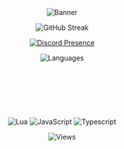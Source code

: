 &nbsp;<div align="center">
![Banner](https://i.imgur.com/kASrHGN.png) 

![GitHub Streak](https://streak-stats.demolab.com?user=lncoognito&theme=dark&hide_border=true&date_format=M%20j%5B%2C%20Y%5D&background=0F0F0F&ring=DD2727&currStreakLabel=DD2727&fire=DD2727)

[![Discord Presence](https://lanyard.cnrad.dev/api/911566820710948954?bg=0F0F0F)](https://discord.com/users/911566820710948954)
          
![Languages](https://github-readme-stats.vercel.app/api/top-langs/?username=lncoognito&layout=compact&cache_seconds=14400&border_color=0F0F0F&bg_color=0F0F0F&text_color=FFFFFF&title_color=FFFFFF)
          
  
  
  
<br />
<br />
<br />
<br />
  
          
![Lua](https://img.shields.io/badge/lua-%232C2D72.svg?style=for-the-badge&logo=lua&logoColor=white) 
![JavaScript](https://img.shields.io/badge/JavaScript-F7DF1E?style=for-the-badge&logo=javascript&logoColor=black) 
![Typescript](https://img.shields.io/badge/typescript-%232C2D72.svg?style=for-the-badge&logo=typescript&logoColor=white&labelColor=2d79c7&color=2d79c7)
     
![Views](https://komarev.com/ghpvc/?username=lncoognito&style=flat-square)
</div>
